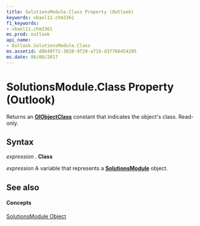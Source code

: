 ```yaml
---
title: SolutionsModule.Class Property (Outlook)
keywords: vbaol11.chm3361
f1_keywords:
- vbaol11.chm3361
ms.prod: outlook
api_name:
- Outlook.SolutionsModule.Class
ms.assetid: d8b49f72-3810-9f29-a716-d37766454295
ms.date: 06/08/2017
---
```



# SolutionsModule.Class Property (Outlook)

Returns an  **[OlObjectClass](Outlook.OlObjectClass.md)** constant that indicates the object's class. Read-only.


## Syntax

 _expression_ . **Class**

 _expression_ A variable that represents a **[SolutionsModule](Outlook.SolutionsModule.md)** object.


## See also


#### Concepts


[SolutionsModule Object](Outlook.SolutionsModule.md)

